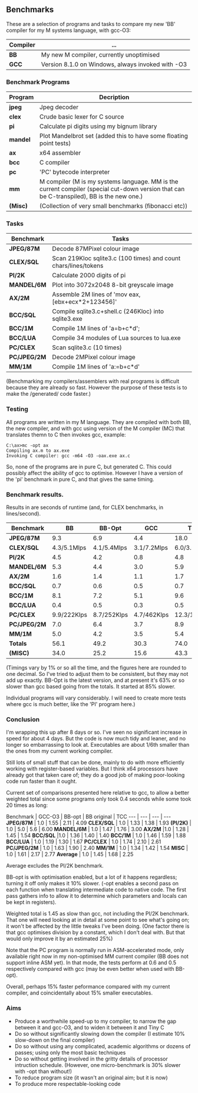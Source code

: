 ## Benchmarks

These are a selection of programs and tasks to compare my new 'BB' compiler for my M systems language, with gcc-O3:

Compiler | ...
--- | ---
**BB** | My new M compiler, currently unoptimised
**GCC** | Version 8.1.0 on Windows, always invoked with -O3

### Benchmark Programs

Program | Decription
--- | ---
**jpeg** | Jpeg decoder
**clex** | Crude basic lexer for C source
**pi** | Calculate pi digits using my bignum library
**mandel** | Plot Mandelbrot set (added this to have some floating point tests)
**ax** | x64 assembler
**bcc** | C compiler
**pc** | 'PC' bytecode interpreter
**mm** | M compiler (M is my systems language. MM is the current compiler (special cut-down version that can be C-transpiled), BB is the new one.)
**(Misc)** | (Collection of very small benchmarks (fibonacci etc))

### Tasks

Benchmark | Tasks
--- | ---
**JPEG/87M** | Decode 87MPixel colour image
**CLEX/SQL** | Scan 219Kloc sqlite3.c (100 times) and count chars/lines/tokens
**PI/2K** | Calculate 2000 digits of pi
**MANDEL/6M** | Plot into 3072x2048 8-bit greyscale image
**AX/2M** | Assemble 2M lines of 'mov eax,\[ebx+ecx\*2+123456\]'
**BCC/SQL** | Compile sqlite3.c+shell.c (246Kloc) into sqlite3.exe
**BCC/1M** | Compile 1M lines of 'a=b+c\*d';
**BCC/LUA** | Compile 34 modules of Lua sources to lua.exe
**PC/CLEX** | Scan sqlite3.c (10 times)
**PC/JPEG/2M** | Decode 2MPixel colour image
**MM/1M** | Compile 1M lines of 'a:=b+c\*d'

(Benchmarking my compilers/assemblers with real programs is difficult because
they are already so fast. However the purpose of these tests is to make the
/generated/ code faster.)

### Testing

All programs are written in my M language. They are compiled with both BB, the new compiler, and with gcc using version of the M compiler (MC)
that translates themn to C then invokes gcc, example:

    C:\ax>mc -opt ax
    Compiling ax.m to ax.exe
    Invoking C compiler: gcc -m64 -O3 -oax.exe ax.c

So, none of the programs are in pure C, but generated C. This could possibly affect the ability of gcc to optimise. However I have a version of the 'pi' benchmark in pure C, and that gives the same timing.

### Benchmark results.

Results in are seconds of runtime (and, for CLEX benchmarks, in lines/second).

Benchmark | BB | BB-Opt | GCC | TCC
--- | --- | --- | --- | ---
**JPEG/87M** | 9.3 | 6.9 |4.4| 18.0 |
**CLEX/SQL** |  4.3/5.1Mlps| 4.1/5.4Mlps | 3.1/7.2Mlps | 6.0/3.6Mlps |
**PI/2K** |   4.5 | 4.2 | 0.8 | 4.8 |
**MANDEL/6M** |   5.3 | 4.4  |  3.0 | 5.9 |
**AX/2M**  |  1.6 | 1.4  |  1.1 | 1.7 |
**BCC/SQL** |   0.7 | 0.6  |  0.5  | 0.7 |
**BCC/1M** |  8.1 |7.2 |    5.1 |  9.6 |
**BCC/LUA** |   0.4 | 0.5 |    0.3  | 0.5 |
**PC/CLEX** |   9.9/222Klps | 8.7/252Klps | 4.7/462Klps | 12.3/179Klps |
**PC/JPEG/2M** |  7.0 |6.4 |    3.7 | 8.9 |
**MM/1M**  |  5.0 |4.2 |    3.5 | 5.4 |
**Totals**  |  56.1|49.2  |30.3 |  74.0 |
**(MISC)** | 34.0 |25.2|  15.6  | 43.3

(Timings vary by 1% or so all the time, and the figures here are rounded to one decimal. So I've tried to adjust them to be consistent, but they may not add up exactly. BB-Opt is the latest version, and at present it's 63% or so slower than gcc based going from the totals. It started at 85% slower.

Individual programs will vary considerably. I will need to create more tests where gcc is much better, like the 'PI' program here.)


### Conclusion

I'm wrapping this up after 8 days or so. I've seen no significant increase in speed for about 4 days. But the code is now much tidy and leaner, and no longer so embarrassing to look at. Executables are about 1/6th smaller than the ones from my current working compiler.

Still lots of small stuff that can be done, mainly to do with more efficiently working with register-based variables. But I think x64 processors have already got that taken care of; they do a good job of making poor-looking code run faster than it ought.

Current set of comparisons presented here relative to gcc, to allow a better weighted total since some programs only took 0.4 seconds while some took 20 times as long:

Benchmark | GCC-O3 | BB-opt | BB original | TCC
--- | --- | --- | ---
**JPEG/87M** | 1.0 | 1.55 | 2.11 | 4.09
**CLEX/SQL** | 1.0 | 1.33 | 1.38 | 1.93
**(PI/2K)** | 1.0 | 5.0 | 5.6 | 6.00
**MANDEL/6M** | 1.0 | 1.47 | 1.76 | 3.00
**AX/2M**  |1.0 | 1.28 | 1.45 | 1.54
**BCC/SQL** |1.0 | 1.36 | 1.40 | 1.40
**BCC/1M** | 1.0 | 1.46 | 1.59 | 1.88
**BCC/LUA** | 1.0 | 1.19 | 1.30 | 1.67
**PC/CLEX** | 1.0 | 1.74 | 2.10 | 2.61
**PC/JPEG/2M** | 1.0 | 1.63 | 1.90 | 2.40
**MM/1M**  | 1.0 | 1.34 | 1.42 | 1.54
**MISC**  | 1.0 | 1.61 | 2.17 | 2.77
**Average** | 1.0 | 1.45 | 1.68 | 2.25

Average excludes the PI/2K benchmark.

BB-opt is with optimisation enabled, but a lot of it happens regardless; turning it off only makes it 10% slower. (-opt enables a second pass on each function when translating intermediate code to native code. The first pass gathers info to allow it to determine which parameters and locals can be kept in registers).

Weighted total is 1.45 as slow than gcc, not including the PI/2K benchmark. That one will need looking at in detail at some point to see what's going on; it won't be affected by the little tweaks I've been doing. (One factor there is that gcc optimises division by a constant, which I don't deal with. But that would only improve it by an estimated 25%)

Note that the PC program is normally run in ASM-accelerated mode, only available right now in my non-optimised MM current compiler (BB does not support inline ASM yet). In that mode, the tests perform at 0.6 and 0.5 respectively compared with gcc (may be even better when used with BB-opt).

Overall, perhaps 15% faster peformance compared with my current compiler, and coincidentally about 15% smaller executables.

### Aims

* Produce a worthwhile speed-up to my compiler, to narrow the gap between it and gcc-O3, and to widen it between it and Tiny C
* Do so without significantly slowing down the compiler (I estimate 10% slow-down on the final compiler)
* Do so without using any complicated, academic algorithms or dozens of passes; using only the most basic techniques
* Do so without getting involved in the gritty details of processor intruction schedule. (However, one micro-benchmark is 30% slower with -opt than without!)
* To reduce program size (it wasn't an original aim; but it is now)
* To produce more respectable-looking code
